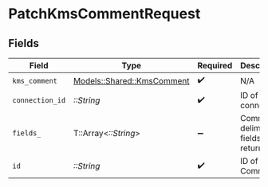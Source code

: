 # PatchKmsCommentRequest


## Fields

| Field                                                           | Type                                                            | Required                                                        | Description                                                     |
| --------------------------------------------------------------- | --------------------------------------------------------------- | --------------------------------------------------------------- | --------------------------------------------------------------- |
| `kms_comment`                                                   | [Models::Shared::KmsComment](../../models/shared/kmscomment.md) | :heavy_check_mark:                                              | N/A                                                             |
| `connection_id`                                                 | *::String*                                                      | :heavy_check_mark:                                              | ID of the connection                                            |
| `fields_`                                                       | T::Array<*::String*>                                            | :heavy_minus_sign:                                              | Comma-delimited fields to return                                |
| `id`                                                            | *::String*                                                      | :heavy_check_mark:                                              | ID of the Comment                                               |
